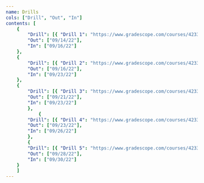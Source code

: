 ```yaml
---
name: Drills
cols: ["Drill", "Out", "In"]
contents: [
	{
		"Drill": [{ "Drill 1": "https://www.gradescope.com/courses/423395/assignments/2206476" }],
		"Out": ["09/14/22"],
		"In": ["09/16/22"]
	},
	{
		"Drill": [{ "Drill 2": "https://www.gradescope.com/courses/423395/assignments/2206522" }],
		"Out": ["09/16/22"],
		"In": ["09/23/22"]
	},
	{
		"Drill": [{ "Drill 3": "https://www.gradescope.com/courses/423395/assignments/2206520" }],
		"Out": ["09/21/22"],
		"In": ["09/23/22"]
		},
			{
		"Drill": [{ "Drill 4": "https://www.gradescope.com/courses/423395/assignments/2206516" }],
		"Out": ["09/23/22"],
		"In": ["09/26/22"]
		},
		{
		"Drill": [{ "Drill 5": "https://www.gradescope.com/courses/423395/assignments/2206515" }],
		"Out": ["09/28/22"],
		"In": ["09/30/22"]
	}
	]
---
```

